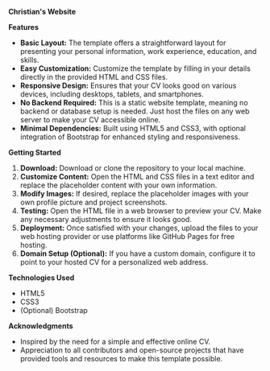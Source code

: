 **Christian's Website**

**Features**
- **Basic Layout:** The template offers a straightforward layout for presenting your personal information, work experience, education, and skills.
- **Easy Customization:** Customize the template by filling in your details directly in the provided HTML and CSS files.
- **Responsive Design:** Ensures that your CV looks good on various devices, including desktops, tablets, and smartphones.
- **No Backend Required:** This is a static website template, meaning no backend or database setup is needed. Just host the files on any web server to make your CV accessible online.
- **Minimal Dependencies:** Built using HTML5 and CSS3, with optional integration of Bootstrap for enhanced styling and responsiveness.

**Getting Started**
1. **Download:** Download or clone the repository to your local machine.
2. **Customize Content:** Open the HTML and CSS files in a text editor and replace the placeholder content with your own information.
3. **Modify Images:** If desired, replace the placeholder images with your own profile picture and project screenshots.
4. **Testing:** Open the HTML file in a web browser to preview your CV. Make any necessary adjustments to ensure it looks good.
5. **Deployment:** Once satisfied with your changes, upload the files to your web hosting provider or use platforms like GitHub Pages for free hosting.
6. **Domain Setup (Optional):** If you have a custom domain, configure it to point to your hosted CV for a personalized web address.

**Technologies Used**
- HTML5
- CSS3
- (Optional) Bootstrap

**Acknowledgments**
- Inspired by the need for a simple and effective online CV.
- Appreciation to all contributors and open-source projects that have provided tools and resources to make this template possible.
